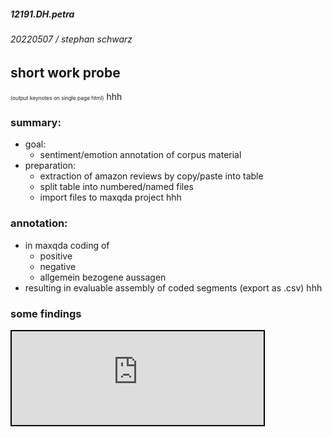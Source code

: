 ##### 12191.DH.petra
###### 20220507 / stephan schwarz
## short work probe

<link rel="stylesheet" type="text/css" href="../../css/style.css">


<a onclick="printcat()" style="cursor:pointer; font-size:0.6em;">(output keynotes on single page html)</a>
hhh

### summary:
- goal:
    - sentiment/emotion annotation of corpus material
- preparation:
    - extraction of amazon reviews by copy/paste into table
    - split table into numbered/named files
    - import files to maxqda project
hhh

### annotation:
- in maxqda coding of 
    - positive
    - negative
    - allgemein bezogene aussagen
- resulting in evaluable assembly of coded segments (export as .csv)
hhh

### some findings

<iframe src="https://ada-sub.rotefadenbuecher.de/skool/public/dh/pres/2022-05-07/petra_codes.html" width="80%" style="border:2px solid black;"/>
Q: MAXQDA, sentiment analysis essai of amazon reviews
hhh
fin